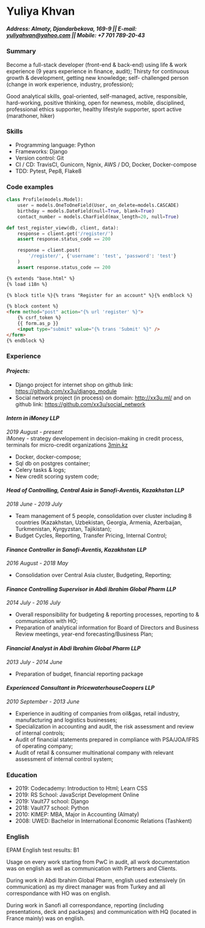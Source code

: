 # Yuliya Khvan

##### Address: Almaty, Djandarbekova, 169-9 || E-mail: yuliyahvan@yahoo.com || Mobile: +7 701 789-20-43

### Summary
Become a full-stack developer (front-end & back-end) using life & work experience (9 years experience in finance, audit); 
Thirsty for continuous growth & development, getting new knowledge; self- challenged person (change in work experience, industry, profession); 

Good analytical skills, goal-oriented, self-managed, active, responsible, hard-working, positive thinking, open for newness, mobile, disciplined, professional ethics supporter, healthy lifestyle supporter, sport active (marathoner, hiker)

### Skills
* Programming language: Python
* Frameworks: Django
* Version control: Git
* CI / CD: TravisCI, Gunicorn, Ngnix, AWS / DO, Docker, Docker-compose
* TDD: Pytest, Pep8, Flake8

### Code examples
```python
class Profile(models.Model):
    user = models.OneToOneField(User, on_delete=models.CASCADE)
    birthday = models.DateField(null=True, blank=True)
    contact_number = models.CharField(max_length=20, null=True)
```
```python
def test_register_view(db, client, data):
    response = client.get('/register/')
    assert response.status_code == 200

    response = client.post(
        '/register/', {'username': 'test', 'password': 'test'}
    )
    assert response.status_code == 200
```
```html
{% extends "base.html" %}
{% load i18n %}

{% block title %}{% trans "Register for an account" %}{% endblock %}

{% block content %}
<form method="post" action="{% url 'register' %}">
    {% csrf_token %}
    {{ form.as_p }}
    <input type="submit" value="{% trans 'Submit' %}" />
</form>
{% endblock %}
```

### Experience
#### *Projects:*
* Django project for internet shop on github link: https://github.com/xx3u/django_module
* Social network project (in process) on domain: http://xx3u.ml/ and on github link: https://github.com/xx3u/social_network

#### *Intern in iMoney LLP*
*2019 August - present*   
iMoney - strategy developement in decision-making in credit process, terminals for micro-credit organizations [3min.kz](https://3min.kz/)
- Docker, docker-compose; 
- Sql db on postgres container; 
- Celery tasks & logs;
- New credit scoring system code;

#### *Head of Controlling, Central Asia in Sanofi-Aventis, Kazakhstan LLP*
*2018 June - 2019 July*
- Team management of 5 people, consolidation over cluster including 8 countries (Kazakhstan, Uzbekistan, Georgia, Armenia, Azerbaijan, Turkmenistan, Kyrgyzstan, Tajikistan);
- Budget Cycles, Reporting, Transfer Pricing, Internal Control;

#### *Finance Controller in Sanofi-Aventis, Kazakhstan LLP*
*2016 August - 2018 May*
- Consolidation over Central Asia cluster, Budgeting, Reporting;

#### *Finance Controlling Supervisor in Abdi Ibrahim Global Pharm LLP*
*2014 July - 2016 July*
- Overall responsibility for budgeting & reporting processes, reporting to & communication with HO;
- Preparation of analytical information for Board of Directors and Business Review meetings, year-end forecasting/Business Plan;

#### *Financial Analyst in Abdi Ibrahim Global Pharm LLP*
*2013 July - 2014 June*
- Preparation of budget, financial reporting package

#### *Experienced Consultant in PricewaterhouseCoopers LLP*
*2010 September - 2013 June*
- Experience in auditing of companies from oil&gas, retail industry, manufacturing and logistics businesses;
- Specialization in accounting and audit, the risk assessment and review of internal controls;
- Audit of financial statements prepared in compliance with PSA/JOA/IFRS of operating company;
- Audit of retail & consumer multinational company with relevant assessment of internal control system;

### Education
- 2019: Codecademy: Introduction to Html; Learn CSS
- 2019: RS School: JavaScript Development Online
- 2019: Vault77 school: Django
- 2018: Vault77 school: Python
- 2010: KIMEP: MBA, Major in Accounting (Almaty)
- 2008: UWED: Bachelor in International Economic Relations (Tashkent)


### English
EPAM English test results: B1

Usage on every work starting from PwC in audit, all work documentation was on english as well as communication with Partners and Clients. 

During work in Abdi Ibrahim Global Pharm, english used extensively (in communication) as my direct manager was from Turkey and all correspondance with HO was on english.

During work in Sanofi all correspondance, reporting (including presentations, deck and packages) and communication with HQ (located in France mainly) was on english. 
